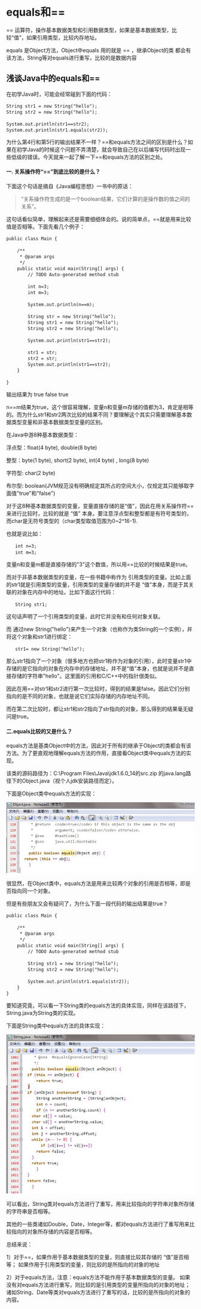 # equals和==

== 运算符，操作基本数据类型和引用数据类型，如果是基本数据类型，比较“值”，如果引用类型，比较内存地址。

equals 是Object方法，Object中equals 用的就是 == ，继承Object的类 都会有该方法，String等对equals进行重写，比较的是数据内容


## 浅谈Java中的equals和==
在初学Java时，可能会经常碰到下面的代码：
```text
String str1 = new String("hello");
String str2 = new String("hello");

System.out.println(str1==str2);
System.out.println(str1.equals(str2));
```

为什么第4行和第5行的输出结果不一样？==和equals方法之间的区别是什么？如果在初学Java的时候这个问题不弄清楚，就会导致自己在以后编写代码时出现一些低级的错误。今天就来一起了解一下==和equals方法的区别之处。

#### 一. 关系操作符“==”到底比较的是什么？

下面这个句话是摘自《Java编程思想》一书中的原话：
> “关系操作符生成的是一个boolean结果，它们计算的是操作数的值之间的关系”。

这句话看似简单，理解起来还是需要细细体会的。说的简单点，==就是用来比较值是否相等。下面先看几个例子：
``` text 
public class Main {

    /**
     * @param args
     */
    public static void main(String[] args) {
        // TODO Auto-generated method stub
        
        int n=3;
        int m=3;
        
        System.out.println(n==m);
        
        String str = new String("hello");
        String str1 = new String("hello");
        String str2 = new String("hello");
        
        System.out.println(str1==str2);
        
        str1 = str;
        str2 = str;
        System.out.println(str1==str2);
    }

}
```

输出结果为 true false true

n==m结果为true，这个很容易理解，变量n和变量m存储的值都为3，肯定是相等的。而为什么str1和str2两次比较的结果不同？要理解这个其实只需要理解基本数据类型变量和非基本数据类型变量的区别。

在Java中游8种基本数据类型：

浮点型：float(4 byte), double(8 byte)

整型：byte(1 byte), short(2 byte), int(4 byte) , long(8 byte)

字符型: char(2 byte)

布尔型: boolean(JVM规范没有明确规定其所占的空间大小，仅规定其只能够取字面值"true"和"false")

对于这8种基本数据类型的变量，变量直接存储的是“值”，因此在用关系操作符==来进行比较时，比较的就是 “值” 本身。要注意浮点型和整型都是有符号类型的，而char是无符号类型的（char类型取值范围为0~2^16-1).

也就是说比如：
``` text 
　　int n=3;
　　int m=3;　
```

变量n和变量m都是直接存储的"3"这个数值，所以用==比较的时候结果是true。

而对于非基本数据类型的变量，在一些书籍中称作为 引用类型的变量。比如上面的str1就是引用类型的变量，引用类型的变量存储的并不是 “值”本身，而是于其关联的对象在内存中的地址。比如下面这行代码：
``` text 
　　String str1;
``` 

这句话声明了一个引用类型的变量，此时它并没有和任何对象关联。

而 通过new String("hello")来产生一个对象（也称作为类String的一个实例），并将这个对象和str1进行绑定：
``` text 
　　str1= new String("hello");
```

那么str1指向了一个对象（很多地方也把str1称作为对象的引用），此时变量str1中存储的是它指向的对象在内存中的存储地址，并不是“值”本身，也就是说并不是直接存储的字符串"hello"。这里面的引用和C/C++中的指针很类似。

因此在用==对str1和str2进行第一次比较时，得到的结果是false。因此它们分别指向的是不同的对象，也就是说它们实际存储的内存地址不同。

而在第二次比较时，都让str1和str2指向了str指向的对象，那么得到的结果毫无疑问是true。

#### 二.equals比较的又是什么？

equals方法是基类Object中的方法，因此对于所有的继承于Object的类都会有该方法。为了更直观地理解equals方法的作用，直接看Object类中equals方法的实现。

该类的源码路径为：C:\Program Files\Java\jdk1.6.0_14的src.zip 的java.lang路径下的Object.java（视个人jdk安装路径而定）。

下面是Object类中equals方法的实现：

![image](images/equals-1.jpeg)

很显然，在Object类中，equals方法是用来比较两个对象的引用是否相等，即是否指向同一个对象。

但是有些朋友又会有疑问了，为什么下面一段代码的输出结果是true？
``` text 
public class Main {

    /**
     * @param args
     */
    public static void main(String[] args) {
        // TODO Auto-generated method stub
        
        String str1 = new String("hello");
        String str2 = new String("hello");
        
        System.out.println(str1.equals(str2));
    }
}
```

要知道究竟，可以看一下String类的equals方法的具体实现，同样在该路径下，String.java为String类的实现。

下面是String类中equals方法的具体实现：

![image](images/equals-2.jpeg)

可以看出，String类对equals方法进行了重写，用来比较指向的字符串对象所存储的字符串是否相等。

其他的一些类诸如Double，Date，Integer等，都对equals方法进行了重写用来比较指向的对象所存储的内容是否相等。

总结来说：

1）对于==，如果作用于基本数据类型的变量，则直接比较其存储的 “值”是否相等；
如果作用于引用类型的变量，则比较的是所指向的对象的地址

2）对于equals方法，注意：equals方法不能作用于基本数据类型的变量。
如果没有对equals方法进行重写，则比较的是引用类型的变量所指向的对象的地址；
诸如String、Date等类对equals方法进行了重写的话，比较的是所指向的对象的内容。